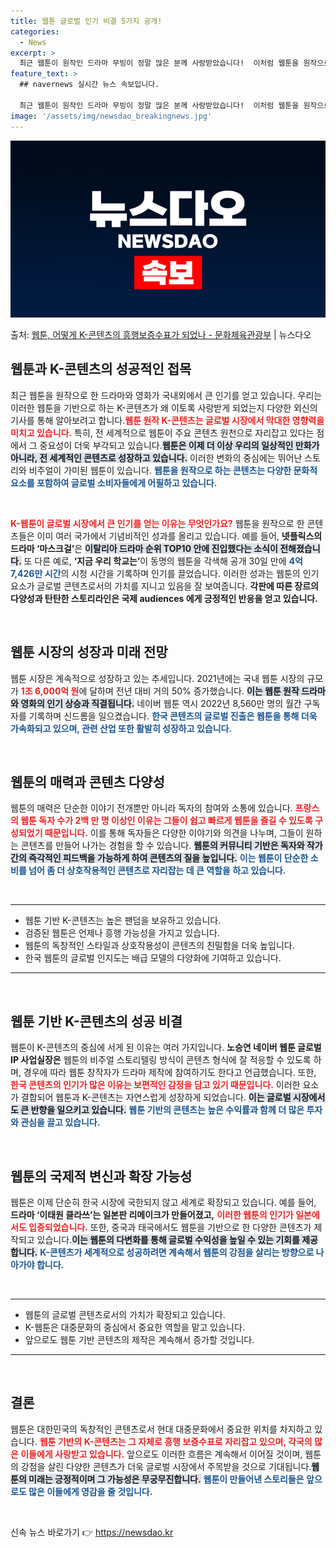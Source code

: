 ```yaml
---
title: 웹툰 글로벌 인기 비결 5가지 공개!
categories:
  - News
excerpt: >
  최근 웹툰이 원작인 드라마 무빙이 정말 많은 분께 사랑받았습니다!  이처럼 웹툰을 원작으로 한 드라마와 영화…
feature_text: >
  ## navernews 실시간 뉴스 속보입니다.

  최근 웹툰이 원작인 드라마 무빙이 정말 많은 분께 사랑받았습니다!  이처럼 웹툰을 원작으로 한 드라마와 영화…
image: '/assets/img/newsdao_breakingnews.jpg'
---
```


![뉴스다오 속보](/assets/img/newsdao_breakingnews.jpg)

<p>출처: <a href="https://newsdao.kr/2249" rel="dofollow">웹툰, 어떻게 K-콘텐츠의 흥행보증수표가 되었나 - 문화체육관광부</a> | 뉴스다오</p>

<h2 data-ke-size="size26">웹툰과 K-콘텐츠의 성공적인 접목</h2>

<p data-ke-size="size16">최근 웹툰을 원작으로 한 드라마와 영화가 국내외에서 큰 인기를 얻고 있습니다. 우리는 이러한 웹툰을 기반으로 하는 K-콘텐츠가 왜 이토록 사랑받게 되었는지 다양한 외신의 기사를 통해 알아보려고 합니다.<b><span style="color: #ee2323;">웹툰 원작 K-콘텐츠는 글로벌 시장에서 막대한 영향력을 미치고 있습니다.</span></b> 특히, 전 세계적으로 웹툰이 주요 콘텐츠 원천으로 자리잡고 있다는 점에서 그 중요성이 더욱 부각되고 있습니다.<b><span style="background-color: #21538527;">웹툰은 이제 더 이상 우리의 일상적인 만화가 아니라, 전 세계적인 콘텐츠로 성장하고 있습니다.</span></b> 이러한 변화의 중심에는 뛰어난 스토리와 비주얼이 가미된 웹툰이 있습니다. <b><span style="color: #1a5490;">웹툰을 원작으로 하는 콘텐츠는 다양한 문화적 요소를 포함하여 글로벌 소비자들에게 어필하고 있습니다.</span></b></p>

<p data-ke-size="size16">&nbsp;</p>

<b><span style="color: #ee2323;">K-웹툰이 글로벌 시장에서 큰 인기를 얻는 이유는 무엇인가요?</span></b> 웹툰을 원작으로 한 콘텐츠들은 이미 여러 국가에서 기념비적인 성과를 올리고 있습니다. 예를 들어, <b>넷플릭스의 드라마 ‘마스크걸’</b>은 <b><span style="background-color: #21538527;">이탈리아 드라마 순위 TOP10 안에 진입했다는 소식이 전해졌습니다.</span></b> 또 다른 예로, <b>‘지금 우리 학교는’</b>이 동명의 웹툰을 각색해 공개 30일 만에 <b><span style="color: #1a5490;">4억 7,426만 시간</span></b>의 시청 시간을 기록하며 인기를 끌었습니다. 이러한 성과는 웹툰의 인기 요소가 글로벌 콘텐츠로서의 가치를 지니고 있음을 잘 보여줍니다. <b>각판에 따른 장르의 다양성과 탄탄한 스토리라인은 국제 audiences 에게 긍정적인 반응을 얻고 있습니다.</b>

<p data-ke-size="size16">&nbsp;</p>

<h2 data-ke-size="size26">웹툰 시장의 성장과 미래 전망</h2>

<p data-ke-size="size16">웹툰 시장은 계속적으로 성장하고 있는 추세입니다. 2021년에는 국내 웹툰 시장의 규모가 <b><span style="color: #ee2323;">1조 6,000억 원</span></b>에 달하며 전년 대비 거의 50% 증가했습니다. <b><span style="background-color: #21538527;">이는 웹툰 원작 드라마와 영화의 인기 상승과 직결됩니다.</span></b> 네이버 웹툰 역시 2022년 8,560만 명의 월간 구독자를 기록하며 신드롬을 일으켰습니다. <b><span style="color: #1a5490;">한국 콘텐츠의 글로벌 진출은 웹툰을 통해 더욱 가속화되고 있으며, 관련 산업 또한 활발히 성장하고 있습니다.</span></b></p>

<p data-ke-size="size16">&nbsp;</p>

<h2 data-ke-size="size26">웹툰의 매력과 콘텐츠 다양성</h2>

<p data-ke-size="size16">웹툰의 매력은 단순한 이야기 전개뿐만 아니라 독자의 참여와 소통에 있습니다. <b><span style="color: #ee2323;">프랑스의 웹툰 독자 수가 2백 만 명 이상인 이유는 그들이 쉽고 빠르게 웹툰을 즐길 수 있도록 구성되었기 때문입니다.</span></b> 이를 통해 독자들은 다양한 이야기와 의견을 나누며, 그들이 원하는 콘텐츠를 만들어 나가는 경험을 할 수 있습니다. <b><span style="background-color: #21538527;">웹툰의 커뮤니티 기반은 독자와 작가 간의 즉각적인 피드백을 가능하게 하여 콘텐츠의 질을 높입니다.</span></b> <b><span style="color: #1a5490;">이는 웹툰이 단순한 소비를 넘어 좀 더 상호작용적인 콘텐츠로 자리잡는 데 큰 역할을 하고 있습니다.</span></b></p>

<p data-ke-size="size16">&nbsp;</p>

<hr />

<ul>
  <li>웹툰 기반 K-콘텐츠는 높은 팬덤을 보유하고 있습니다.</li>
  <li>검증된 웹툰은 언제나 흥행 가능성을 가지고 있습니다.</li>
  <li>웹툰의 독창적인 스타일과 상호작용성이 콘텐츠의 친밀함을 더욱 높입니다.</li>
  <li>한국 웹툰의 글로벌 인지도는 배급 모델의 다양화에 기여하고 있습니다.</li>
</ul>

<hr />

<p data-ke-size="size16">&nbsp;</p>

<h2 data-ke-size="size26">웹툰 기반 K-콘텐츠의 성공 비결</h2>

<p data-ke-size="size16">웹툰이 K-콘텐츠의 중심에 서게 된 이유는 여러 가지입니다. <b>노승연 네이버 웹툰 글로벌 IP 사업실장은</b> 웹툰의 비주얼 스토리텔링 방식이 콘텐츠 형식에 잘 적응할 수 있도록 하며, 경우에 따라 웹툰 창작자가 드라마 제작에 참여하기도 한다고 언급했습니다. 또한, <b><span style="color: #ee2323;">한국 콘텐츠의 인기가 많은 이유는 보편적인 감정을 담고 있기 때문입니다.</span></b> 이러한 요소가 결합되어 웹툰과 K-콘텐츠는 자연스럽게 성장하게 되었습니다. <b><span style="background-color: #21538527;">이는 글로벌 시장에서도 큰 반향을 일으키고 있습니다.</span></b> <b><span style="color: #1a5490;">웹툰 기반의 콘텐츠는 높은 수익률과 함께 더 많은 투자와 관심을 끌고 있습니다.</span></b></p>

<p data-ke-size="size16">&nbsp;</p>

<h2 data-ke-size="size26">웹툰의 국제적 변신과 확장 가능성</h2>

<p data-ke-size="size16">웹툰은 이제 단순히 한국 시장에 국한되지 않고 세계로 확장되고 있습니다. 예를 들어, <b>드라마 ‘이태원 클라쓰’는 일본판 리메이크가 만들어졌고,</b> <b><span style="color: #ee2323;">이러한 웹툰의 인기가 일본에서도 입증되었습니다.</span></b> 또한, 중국과 태국에서도 웹툰을 기반으로 한 다양한 콘텐츠가 제작되고 있습니다.<b><span style="background-color: #21538527;">이는 웹툰의 다변화를 통해 글로벌 수익성을 높일 수 있는 기회를 제공합니다.</span></b> <b><span style="color: #1a5490;">K-콘텐츠가 세계적으로 성공하려면 계속해서 웹툰의 강점을 살리는 방향으로 나아가야 합니다.</span></b></p>

<p data-ke-size="size16">&nbsp;</p>

<hr />

<ul>
  <li>웹툰의 글로벌 콘텐츠로서의 가치가 확장되고 있습니다.</li>
  <li>K-웹툰은 대중문화의 중심에서 중요한 역할을 맡고 있습니다.</li>
  <li>앞으로도 웹툰 기반 콘텐츠의 제작은 계속해서 증가할 것입니다.</li>
</ul>

<hr />

<p data-ke-size="size16">&nbsp;</p>

<h2 data-ke-size="size26">결론</h2>

<p data-ke-size="size16">웹툰은 대한민국의 독창적인 콘텐츠로서 현대 대중문화에서 중요한 위치를 차지하고 있습니다. <b><span style="color: #ee2323;">웹툰 기반의 K-콘텐츠는 그 자체로 흥행 보증수표로 자리잡고 있으며, 각국의 많은 이들에게 사랑받고 있습니다.</span></b> 앞으로도 이러한 흐름은 계속해서 이어질 것이며, 웹툰의 강점을 살린 다양한 콘텐츠가 더욱 글로벌 시장에서 주목받을 것으로 기대됩니다.<b><span style="background-color: #21538527;">웹툰의 미래는 긍정적이며 그 가능성은 무궁무진합니다.</span></b> <b><span style="color: #1a5490;">웹툰이 만들어낸 스토리들은 앞으로도 많은 이들에게 영감을 줄 것입니다.</span></b></p>

<p data-ke-size="size16">&nbsp;</p> 

신속 뉴스 바로가기 👉 <a href="https://newsdao.kr" rel="dofollow">https://newsdao.kr</a>


